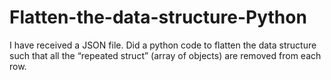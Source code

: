 # Flatten-the-data-structure-Python
I have received a JSON file. Did a python code to flatten the data structure such that  all the “repeated struct” (array of objects) are removed from each row.
